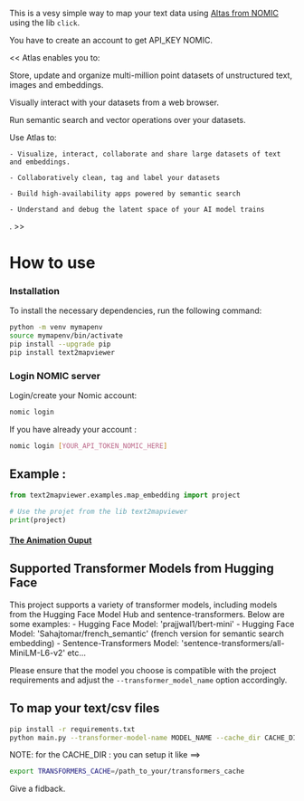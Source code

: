 This is a vesy simple way to map your text data using [Altas from NOMIC](https://docs.nomic.ai/index.html) using the lib `click`. 

You have to create an account to get API_KEY NOMIC. 

<< Atlas enables you to:

Store, update and organize multi-million point datasets of unstructured text, images and embeddings.

Visually interact with your datasets from a web browser.

Run semantic search and vector operations over your datasets.

Use Atlas to:

    - Visualize, interact, collaborate and share large datasets of text and embeddings.
    
    - Collaboratively clean, tag and label your datasets
    
    - Build high-availability apps powered by semantic search
    
    - Understand and debug the latent space of your AI model trains  
 
 . >>


# How to use
### Installation

To install the necessary dependencies, run the following command:

```bash
python -m venv mymapenv 
source mymapenv/bin/activate
pip install --upgrade pip 
pip install text2mapviewer
```

### Login NOMIC server

Login/create your Nomic account:

```bash
nomic login
```
If you have already your account : 

```bash
nomic login [YOUR_API_TOKEN_NOMIC_HERE] 
```
## Example : 

```python
from text2mapviewer.examples.map_embedding import project

# Use the projet from the lib text2mapviewer 
print(project) 
```
#### [ The Animation Ouput](https://atlas.nomic.ai/map/0b4c0459-98f2-4aab-8d47-875765832049/54017477-907d-46e8-8d56-dddf7ab7fcfc)




## Supported Transformer Models from Hugging Face 

This project supports a variety of transformer models, including models from the Hugging Face Model Hub and sentence-transformers. Below are some examples:
    - Hugging Face Model: 'prajjwal1/bert-mini'
    - Hugging Face Model: 'Sahajtomar/french_semantic'  (french version for semantic search embedding) 
    - Sentence-Transformers Model: 'sentence-transformers/all-MiniLM-L6-v2' etc...

Please ensure that the model you choose is compatible with the project requirements and adjust the `--transformer_model_name` option accordingly.

## To map your text/csv  files

```bash
pip install -r requirements.txt
python main.py --transformer-model-name MODEL_NAME --cache_dir CACHE_DIR --batch-size BATCH_SIZE --file-path FILE_PATH
```
NOTE: for the CACHE_DIR : you can setup it like ==> 

```bash
export TRANSFORMERS_CACHE=/path_to_your/transformers_cache
```

Give a fidback. 
